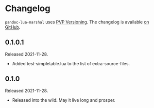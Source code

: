 # Changelog

`pandoc-lua-marshal` uses [PVP Versioning][1].
The changelog is available [on GitHub][2].

## 0.1.0.1

Released 2021-11-28.

* Added test-simpletable.lua to the list of extra-source-files.

## 0.1.0

Released 2021-11-28.

* Released into the wild. May it live long and prosper.

[1]: https://pvp.haskell.org
[2]: https://github.com/pandoc/pandoc-lua-marshal/releases
